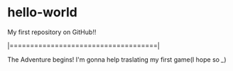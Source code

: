 # hello-world
My first repository on GitHub!!

|====================================|

The Adventure begins!
I'm gonna help traslating my first game(I hope so *_*)

